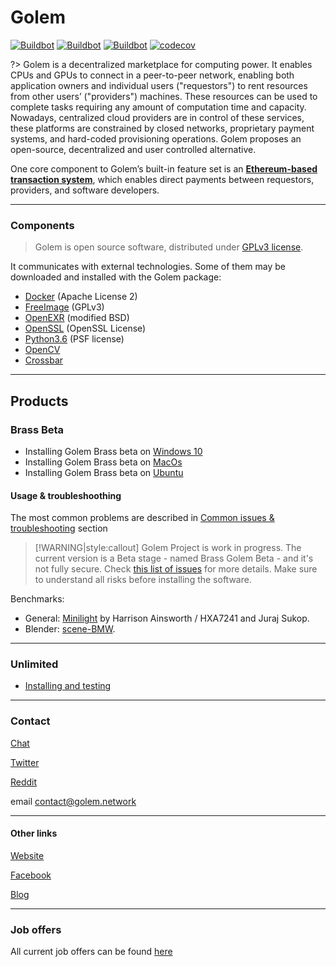# Golem

[![Buildbot](https://shield.lwan.ws/img/MN1w5S/buildpackage_linux)](https://buildbot.golem.network/buildbot/#/builders/buildpackage_linux)
[![Buildbot](https://shield.lwan.ws/img/MN1w5S/buildpackage_macOS)](https://buildbot.golem.network/buildbot/#/builders/buildpackage_macOS)
[![Buildbot](https://shield.lwan.ws/img/MN1w5S/buildpackage_windows)](https://buildbot.golem.network/buildbot/#/builders/buildpackage_windows)
[![codecov](https://codecov.io/gh/golemfactory/golem/branch/develop/graph/badge.svg)](https://codecov.io/gh/golemfactory/golem)

?> Golem is a decentralized marketplace for computing power. It enables CPUs and GPUs to connect in a peer-to-peer network, enabling both application owners and individual users ("requestors") to rent resources from other users’ ("providers") machines. These resources can be used to complete tasks requiring any amount of computation time and capacity. 
Nowadays, centralized cloud providers are in control of these services, these platforms are constrained by closed networks, proprietary payment systems, and hard-coded provisioning operations. Golem proposes an open-source, decentralized and user controlled alternative.
 
One core component to Golem’s built-in feature set is an [**Ethereum-based transaction system**](/About/payments), which enables direct payments between requestors, providers, and software developers.


---

### Components

>Golem is open source software, distributed under [GPLv3 license](https://www.gnu.org/licenses/gpl-3.0.html).

It communicates with external technologies. Some of them may be downloaded and installed with the Golem package:
* [Docker](https://www.docker.com/) (Apache License 2)
* [FreeImage](http://freeimage.sourceforge.net/) (GPLv3)
* [OpenEXR](http://www.openexr.com/) (modified BSD)
* [OpenSSL](https://www.openssl.org/) (OpenSSL License)
* [Python3.6](https://www.python.org/) (PSF license)
* [OpenCV](https://opencv.org)
* [Crossbar](https://crossbar.io)

---

## Products

### Brass Beta

* Installing Golem Brass beta on [Windows 10](Products/Brass-Beta/Installation?id=windows-quick-install)
* Installing Golem Brass beta on [MacOs](Products/Brass-Beta/Installation?id=macos-quick-install)
* Installing Golem Brass beta on [Ubuntu](Products/Brass-Beta/Installation?id=ubuntu-quick-install)

#### Usage & troubleshoothing

The most common problems are described in [Common issues & troubleshooting](Products/Brass-Beta/Issues-&-Troubleshooting) section

>[!WARNING|style:callout]
Golem Project is work in progress. The current version is a Beta stage -  named Brass Golem Beta - and it's not fully secure. 
>Check [this list of issues](https://github.com/golemfactory/golem/labels/security) for more details. 
>Make sure to understand all risks before installing the software.

Benchmarks:
* General: [Minilight](http://www.hxa.name/minilight) by Harrison Ainsworth / HXA7241 and Juraj Sukop.
* Blender: [scene-BMW](https://www.blender.org/download/demo-files/).
---

### Unlimited

* [Installing and testing](Products/Unlimited/Basic-Usage?id=installing-and-testing)

---

### Contact  

[Chat](https://chat.golem.network)

[Twitter](https://twitter.com/golemproject)

[Reddit](https://www.reddit.com/r/GolemProject/)

email contact@golem.network

---

#### Other links

[Website](https://golem.network)

[Facebook](https://www.facebook.com/golemproject)

[Blog](https://golem.network)

---

### Job offers

All current job offers can be found [here](https://golem.network/careers/)

